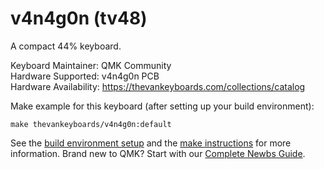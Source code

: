 # v4n4g0n (tv48)

A compact 44% keyboard.

Keyboard Maintainer: QMK Community  
Hardware Supported: v4n4g0n PCB  
Hardware Availability: https://thevankeyboards.com/collections/catalog

Make example for this keyboard (after setting up your build environment):

    make thevankeyboards/v4n4g0n:default

See the [build environment setup](https://docs.qmk.fm/#/getting_started_build_tools) and the [make instructions](https://docs.qmk.fm/#/getting_started_make_guide) for more information. Brand new to QMK? Start with our [Complete Newbs Guide](https://docs.qmk.fm/#/newbs).

